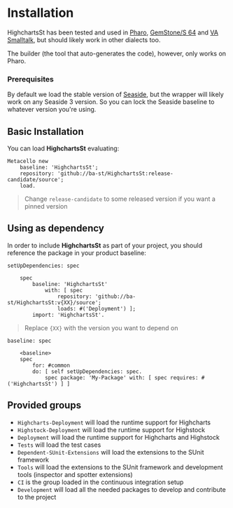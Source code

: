 # Installation

HighchartsSt has been tested and used in [Pharo](https://www.pharo.org), [GemStone/S 64](https://gemtalksystems.com/products/gs64/) and [VA Smalltalk](http://www.instantiations.com/products/vasmalltalk/index.html), but should likely work in other dialects too.

The builder (the tool that auto-generates the code), however, only works on Pharo.

### Prerequisites

By default we load the stable version of [Seaside](http://seaside.st), but the wrapper will likely work on any Seaside 3 version. So you can lock the Seaside baseline to whatever version you're using.

## Basic Installation

You can load **HighchartsSt** evaluating:
```smalltalk
Metacello new
	baseline: 'HighchartsSt';
	repository: 'github://ba-st/HighchartsSt:release-candidate/source';
	load.
```
>  Change `release-candidate` to some released version if you want a pinned version

## Using as dependency

In order to include **HighchartsSt** as part of your project, you should reference the package in your product baseline:

```smalltalk
setUpDependencies: spec

	spec
		baseline: 'HighchartsSt'
			with: [ spec
				repository: 'github://ba-st/HighchartsSt:v{XX}/source';
				loads: #('Deployment') ];
		import: 'HighchartsSt'.
```
> Replace `{XX}` with the version you want to depend on

```smalltalk
baseline: spec

	<baseline>
	spec
		for: #common
		do: [ self setUpDependencies: spec.
			spec package: 'My-Package' with: [ spec requires: #('HighchartsSt') ] ]
```

## Provided groups

- `Highcharts-Deployment` will load the runtime support for Highcharts
- `Highstock-Deployment` will load the runtime support for Highstock
- `Deployment` will load the runtime support for Highcharts and Highstock
- `Tests` will load the test cases
- `Dependent-SUnit-Extensions` will load the extensions to the SUnit framework
- `Tools` will load the extensions to the SUnit framework and development tools (inspector and spotter extensions)
- `CI` is the group loaded in the continuous integration setup
- `Development` will load all the needed packages to develop and contribute to the project
